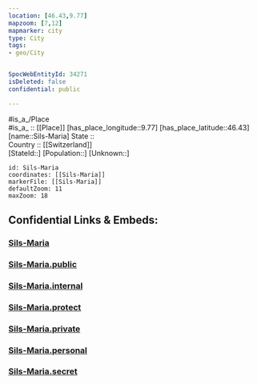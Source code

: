 ```yaml
---
location: [46.43,9.77] 
mapzoom: [7,12] 
mapmarker: city 
type: City
tags:
- geo/City


SpocWebEntityId: 34271
isDeleted: false
confidential: public

---
```

#is_a_/Place  
#is_a_ :: [[Place]] 
[has_place_longitude::9.77] 
[has_place_latitude::46.43] 
[name::Sils-Maria] 
State ::  
Country :: [[Switzerland]]  
[StateId::] 
[Population::] 
[Unknown::] 


```leaflet
id: Sils-Maria
coordinates: [[Sils-Maria]] 
markerFile: [[Sils-Maria]] 
defaultZoom: 11 
maxZoom: 18
```


## Confidential Links & Embeds: 

### [Sils-Maria](/_Standards/Earth/Continent/Europe/Europe~Central/Switzerland/Switzerland~Cantons/Graubünden/City/Sils-Maria.md) 

### [Sils-Maria.public](/_public/Earth/Continent/Europe/Europe~Central/Switzerland/Switzerland~Cantons/Graubünden/City/Sils-Maria.public.md) 

### [Sils-Maria.internal](/_internal/Earth/Continent/Europe/Europe~Central/Switzerland/Switzerland~Cantons/Graubünden/City/Sils-Maria.internal.md) 

### [Sils-Maria.protect](/_protect/Earth/Continent/Europe/Europe~Central/Switzerland/Switzerland~Cantons/Graubünden/City/Sils-Maria.protect.md) 

### [Sils-Maria.private](/_private/Earth/Continent/Europe/Europe~Central/Switzerland/Switzerland~Cantons/Graubünden/City/Sils-Maria.private.md) 

### [Sils-Maria.personal](/_personal/Earth/Continent/Europe/Europe~Central/Switzerland/Switzerland~Cantons/Graubünden/City/Sils-Maria.personal.md) 

### [Sils-Maria.secret](/_secret/Earth/Continent/Europe/Europe~Central/Switzerland/Switzerland~Cantons/Graubünden/City/Sils-Maria.secret.md)

